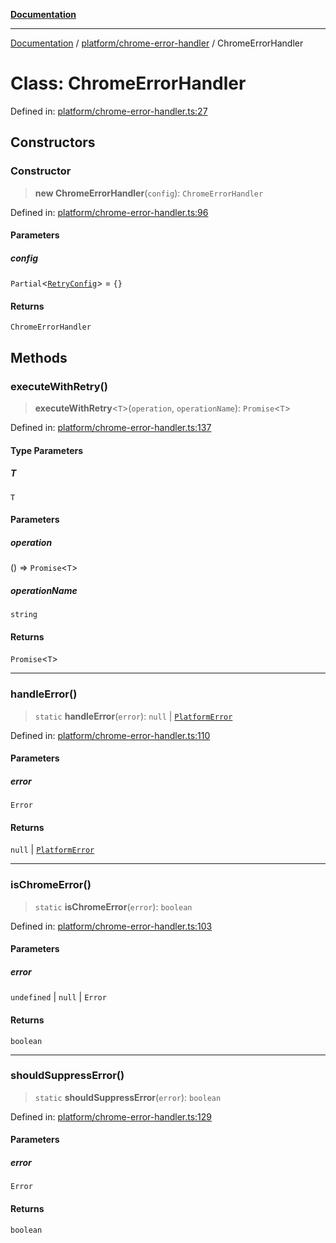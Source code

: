 [**Documentation**](../../../README.md)

***

[Documentation](../../../README.md) / [platform/chrome-error-handler](../README.md) / ChromeErrorHandler

# Class: ChromeErrorHandler

Defined in: [platform/chrome-error-handler.ts:27](https://github.com/Jason-Vaughan/CLiTS/blob/08dc9183978ffe290c0eea07fbaf407630d61e44/src/platform/chrome-error-handler.ts#L27)

## Constructors

### Constructor

> **new ChromeErrorHandler**(`config`): `ChromeErrorHandler`

Defined in: [platform/chrome-error-handler.ts:96](https://github.com/Jason-Vaughan/CLiTS/blob/08dc9183978ffe290c0eea07fbaf407630d61e44/src/platform/chrome-error-handler.ts#L96)

#### Parameters

##### config

`Partial`\<[`RetryConfig`](../interfaces/RetryConfig.md)\> = `{}`

#### Returns

`ChromeErrorHandler`

## Methods

### executeWithRetry()

> **executeWithRetry**\<`T`\>(`operation`, `operationName`): `Promise`\<`T`\>

Defined in: [platform/chrome-error-handler.ts:137](https://github.com/Jason-Vaughan/CLiTS/blob/08dc9183978ffe290c0eea07fbaf407630d61e44/src/platform/chrome-error-handler.ts#L137)

#### Type Parameters

##### T

`T`

#### Parameters

##### operation

() => `Promise`\<`T`\>

##### operationName

`string`

#### Returns

`Promise`\<`T`\>

***

### handleError()

> `static` **handleError**(`error`): `null` \| [`PlatformError`](../../error-handler/interfaces/PlatformError.md)

Defined in: [platform/chrome-error-handler.ts:110](https://github.com/Jason-Vaughan/CLiTS/blob/08dc9183978ffe290c0eea07fbaf407630d61e44/src/platform/chrome-error-handler.ts#L110)

#### Parameters

##### error

`Error`

#### Returns

`null` \| [`PlatformError`](../../error-handler/interfaces/PlatformError.md)

***

### isChromeError()

> `static` **isChromeError**(`error`): `boolean`

Defined in: [platform/chrome-error-handler.ts:103](https://github.com/Jason-Vaughan/CLiTS/blob/08dc9183978ffe290c0eea07fbaf407630d61e44/src/platform/chrome-error-handler.ts#L103)

#### Parameters

##### error

`undefined` | `null` | `Error`

#### Returns

`boolean`

***

### shouldSuppressError()

> `static` **shouldSuppressError**(`error`): `boolean`

Defined in: [platform/chrome-error-handler.ts:129](https://github.com/Jason-Vaughan/CLiTS/blob/08dc9183978ffe290c0eea07fbaf407630d61e44/src/platform/chrome-error-handler.ts#L129)

#### Parameters

##### error

`Error`

#### Returns

`boolean`
